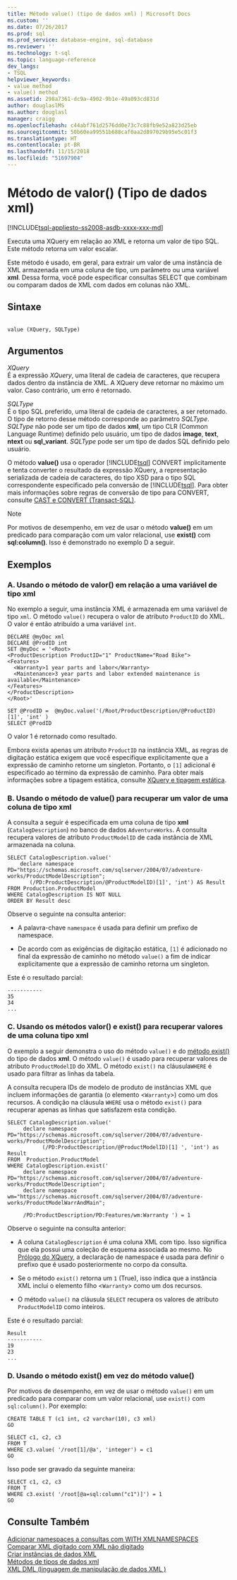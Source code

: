 ```yaml
---
title: Método value() (tipo de dados xml) | Microsoft Docs
ms.custom: ''
ms.date: 07/26/2017
ms.prod: sql
ms.prod_service: database-engine, sql-database
ms.reviewer: ''
ms.technology: t-sql
ms.topic: language-reference
dev_langs:
- TSQL
helpviewer_keywords:
- value method
- value() method
ms.assetid: 298a7361-dc9a-4902-9b1e-49a093cd831d
author: douglaslMS
ms.author: douglasl
manager: craigg
ms.openlocfilehash: c44abf761d2576dd0e73c7c88fb9e52a823d25eb
ms.sourcegitcommit: 50b60ea99551b688caf0aa2d897029b95e5c01f3
ms.translationtype: HT
ms.contentlocale: pt-BR
ms.lasthandoff: 11/15/2018
ms.locfileid: "51697904"
---
```

# <a name="value-method-xml-data-type"></a>Método de valor() (Tipo de dados xml)
[!INCLUDE[tsql-appliesto-ss2008-asdb-xxxx-xxx-md](../../includes/tsql-appliesto-ss2008-asdb-xxxx-xxx-md.md)]

  Executa uma XQuery em relação ao XML e retorna um valor de tipo SQL. Este método retorna um valor escalar.  
  
 Este método é usado, em geral, para extrair um valor de uma instância de XML armazenada em uma coluna de tipo, um parâmetro ou uma variável **xml**. Dessa forma, você pode especificar consultas SELECT que combinam ou comparam dados de XML com dados em colunas não XML.  
  
## <a name="syntax"></a>Sintaxe  
  
```  
  
value (XQuery, SQLType)  
```  
  
## <a name="arguments"></a>Argumentos  
 *XQuery*  
 É a expressão *XQuery*, uma literal de cadeia de caracteres, que recupera dados dentro da instância de XML. A XQuery deve retornar no máximo um valor. Caso contrário, um erro é retornado.  
  
 *SQLType*  
 É o tipo SQL preferido, uma literal de cadeia de caracteres, a ser retornado. O tipo de retorno desse método corresponde ao parâmetro *SQLType*. *SQLType* não pode ser um tipo de dados **xml**, um tipo CLR (Common Language Runtime) definido pelo usuário, um tipo de dados **image**, **text**, **ntext** ou **sql_variant**. *SQLType* pode ser um tipo de dados SQL definido pelo usuário.  
  
 O método **value()** usa o operador [!INCLUDE[tsql](../../includes/tsql-md.md)] CONVERT implicitamente e tenta converter o resultado da expressão XQuery, a representação serializada de cadeia de caracteres, do tipo XSD para o tipo SQL correspondente especificado pela conversão de [!INCLUDE[tsql](../../includes/tsql-md.md)]. Para obter mais informações sobre regras de conversão de tipo para CONVERT, consulte [CAST e CONVERT &#40;Transact-SQL&#41;](../../t-sql/functions/cast-and-convert-transact-sql.md).  
  
> [!NOTE]  
>  Por motivos de desempenho, em vez de usar o método **value()** em um predicado para comparação com um valor relacional, use **exist()** com **sql:column()**. Isso é demonstrado no exemplo D a seguir.  
  
## <a name="examples"></a>Exemplos  
  
### <a name="a-using-the-value-method-against-an-xml-type-variable"></a>A. Usando o método de valor() em relação a uma variável de tipo xml  
 No exemplo a seguir, uma instância XML é armazenada em uma variável de tipo `xml`. O método `value()` recupera o valor de atributo `ProductID` do XML. O valor é então atribuído a uma variável `int`.  
  
```  
DECLARE @myDoc xml  
DECLARE @ProdID int  
SET @myDoc = '<Root>  
<ProductDescription ProductID="1" ProductName="Road Bike">  
<Features>  
  <Warranty>1 year parts and labor</Warranty>  
  <Maintenance>3 year parts and labor extended maintenance is available</Maintenance>  
</Features>  
</ProductDescription>  
</Root>'  
  
SET @ProdID =  @myDoc.value('(/Root/ProductDescription/@ProductID)[1]', 'int' )  
SELECT @ProdID  
```  
  
 O valor 1 é retornado como resultado.  
  
 Embora exista apenas um atributo `ProductID` na instância XML, as regras de digitação estática exigem que você especifique explicitamente que a expressão de caminho retorne um singleton. Portanto, o `[1]` adicional é especificado ao término da expressão de caminho. Para obter mais informações sobre a tipagem estática, consulte [XQuery e tipagem estática](../../xquery/xquery-and-static-typing.md).  
  
### <a name="b-using-the-value-method-to-retrieve-a-value-from-an-xml-type-column"></a>B. Usando o método de value() para recuperar um valor de uma coluna de tipo xml  
 A consulta a seguir é especificada em uma coluna de tipo **xml** (`CatalogDescription`) no banco de dados `AdventureWorks`. A consulta recupera valores de atributo `ProductModelID` de cada instância de XML armazenada na coluna.  
  
```  
SELECT CatalogDescription.value('             
    declare namespace PD="https://schemas.microsoft.com/sqlserver/2004/07/adventure-works/ProductModelDescription";             
       (/PD:ProductDescription/@ProductModelID)[1]', 'int') AS Result             
FROM Production.ProductModel             
WHERE CatalogDescription IS NOT NULL             
ORDER BY Result desc             
```  
  
 Observe o seguinte na consulta anterior:  
  
-   A palavra-chave `namespace` é usada para definir um prefixo de namespace.  
  
-   De acordo com as exigências de digitação estática, `[1]` é adicionado no final da expressão de caminho no método `value()` a fim de indicar explicitamente que a expressão de caminho retorna um singleton.  
  
 Este é o resultado parcial:  
  
```  
-----------  
35           
34           
...  
```  
  
### <a name="c-using-the-value-and-exist-methods-to-retrieve-values-from-an-xml-type-column"></a>C. Usando os métodos valor() e exist() para recuperar valores de uma coluna tipo xml  
 O exemplo a seguir demonstra o uso do método `value()` e do [método exist()](../../t-sql/xml/exist-method-xml-data-type.md) do tipo de dados **xml**. O método `value()` é usado para recuperar valores de atributo `ProductModelID` do XML. O método `exist()` na cláusula`WHERE` é usado para filtrar as linhas da tabela.  
  
 A consulta recupera IDs de modelo de produto de instâncias XML que incluem informações de garantia (o elemento <`Warranty`>) como um dos recursos. A condição na cláusula `WHERE` usa o método `exist()` para recuperar apenas as linhas que satisfazem esta condição.  
  
```  
SELECT CatalogDescription.value('  
     declare namespace PD="https://schemas.microsoft.com/sqlserver/2004/07/adventure-works/ProductModelDescription";  
           (/PD:ProductDescription/@ProductModelID)[1] ', 'int') as Result  
FROM  Production.ProductModel  
WHERE CatalogDescription.exist('  
     declare namespace PD="https://schemas.microsoft.com/sqlserver/2004/07/adventure-works/ProductModelDescription";  
     declare namespace wm="https://schemas.microsoft.com/sqlserver/2004/07/adventure-works/ProductModelWarrAndMain";  
  
     /PD:ProductDescription/PD:Features/wm:Warranty ') = 1  
```  
  
 Observe o seguinte na consulta anterior:  
  
-   A coluna `CatalogDescription` é uma coluna XML com tipo. Isso significa que ela possui uma coleção de esquema associada ao mesmo. No [Prólogo do XQuery](../../xquery/modules-and-prologs-xquery-prolog.md), a declaração de namespace é usada para definir o prefixo que é usado posteriormente no corpo da consulta.  
  
-   Se o método `exist()` retorna um `1` (True), isso indica que a instância XML inclui o elemento filho <`Warranty`> como um dos recursos.  
  
-   O método `value()` na cláusula `SELECT` recupera os valores de atributo `ProductModelID` como inteiros.  
  
 Este é o resultado parcial:  
  
```  
Result       
-----------  
19           
23           
...  
```  
  
### <a name="d-using-the-exist-method-instead-of-the-value-method"></a>D. Usando o método exist() em vez do método value()  
 Por motivos de desempenho, em vez de usar o método `value()` em um predicado para comparar com um valor relacional, use `exist()` com `sql:column()`. Por exemplo:  
  
```  
CREATE TABLE T (c1 int, c2 varchar(10), c3 xml)  
GO  
  
SELECT c1, c2, c3   
FROM T  
WHERE c3.value( '/root[1]/@a', 'integer') = c1  
GO  
```  
  
 Isso pode ser gravado da seguinte maneira:  
  
```  
SELECT c1, c2, c3   
FROM T  
WHERE c3.exist( '/root[@a=sql:column("c1")]') = 1  
GO  
```  
  
## <a name="see-also"></a>Consulte Também  
 [Adicionar namespaces a consultas com WITH XMLNAMESPACES](../../relational-databases/xml/add-namespaces-to-queries-with-with-xmlnamespaces.md)   
 [Comparar XML digitado com XML não digitado](../../relational-databases/xml/compare-typed-xml-to-untyped-xml.md)   
 [Criar instâncias de dados XML](../../relational-databases/xml/create-instances-of-xml-data.md)   
 [Métodos de tipos de dados xml](../../t-sql/xml/xml-data-type-methods.md)   
 [XML DML &#40;linguagem de manipulação de dados XML &#41;](../../t-sql/xml/xml-data-modification-language-xml-dml.md)  
  
  
